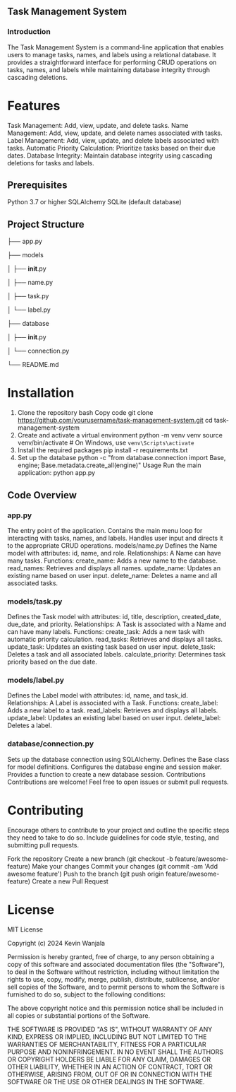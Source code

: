 ## Task Management System

### Introduction

The Task Management System is a command-line application that enables users to manage tasks, names, and labels using a relational database. It provides a straightforward interface for performing CRUD operations on tasks, names, and labels while maintaining database integrity through cascading deletions.

# Features
Task Management: Add, view, update, and delete tasks.
Name Management: Add, view, update, and delete names associated with tasks.
Label Management: Add, view, update, and delete labels associated with tasks.
Automatic Priority Calculation: Prioritize tasks based on their due dates.
Database Integrity: Maintain database integrity using cascading deletions for tasks and labels.

## Prerequisites
Python 3.7 or higher
SQLAlchemy
SQLite (default database)

## Project Structure

├── app.py


├── models


│   ├── __init__.py


│   ├── name.py


│   ├── task.py


│   └── label.py


├── database


│   ├── __init__.py


│   └── connection.py


└── README.md

# Installation

1. Clone the repository
bash
Copy code
git clone https://github.com/yourusername/task-management-system.git
cd task-management-system
2. Create and activate a virtual environment
python -m venv venv
source venv/bin/activate  # On Windows, use `venv\Scripts\activate`
3. Install the required packages
pip install -r requirements.txt
4. Set up the database
python -c "from database.connection import Base, engine; Base.metadata.create_all(engine)"
Usage
Run the main application:
python app.py


## Code Overview

### app.py
The entry point of the application.
Contains the main menu loop for interacting with tasks, names, and labels.
Handles user input and directs it to the appropriate CRUD operations.
models/name.py
Defines the Name model with attributes: id, name, and role.
Relationships: A Name can have many tasks.
Functions:
create_name: Adds a new name to the database.
read_names: Retrieves and displays all names.
update_name: Updates an existing name based on user input.
delete_name: Deletes a name and all associated tasks.


### models/task.py
Defines the Task model with attributes: id, title, description, created_date, due_date, and priority.
Relationships: A Task is associated with a Name and can have many labels.
Functions:
create_task: Adds a new task with automatic priority calculation.
read_tasks: Retrieves and displays all tasks.
update_task: Updates an existing task based on user input.
delete_task: Deletes a task and all associated labels.
calculate_priority: Determines task priority based on the due date.

### models/label.py
Defines the Label model with attributes: id, name, and task_id.
Relationships: A Label is associated with a Task.
Functions:
create_label: Adds a new label to a task.
read_labels: Retrieves and displays all labels.
update_label: Updates an existing label based on user input.
delete_label: Deletes a label.


### database/connection.py
Sets up the database connection using SQLAlchemy.
Defines the Base class for model definitions.
Configures the database engine and session maker.
Provides a function to create a new database session.
Contributions
Contributions are welcome! Feel free to open issues or submit pull requests.

# Contributing

Encourage others to contribute to your project and outline the specific steps they need to take to do so. Include guidelines for code style, testing, and submitting pull requests.

Fork the repository
Create a new branch (git checkout -b feature/awesome-feature)
Make your changes
Commit your changes (git commit -am 'Add awesome feature')
Push to the branch (git push origin feature/awesome-feature)
Create a new Pull Request


# License

MIT License

Copyright (c) 2024 Kevin Wanjala

Permission is hereby granted, free of charge, to any person obtaining a copy
of this software and associated documentation files (the "Software"), to deal
in the Software without restriction, including without limitation the rights
to use, copy, modify, merge, publish, distribute, sublicense, and/or sell
copies of the Software, and to permit persons to whom the Software is
furnished to do so, subject to the following conditions:

The above copyright notice and this permission notice shall be included in all
copies or substantial portions of the Software.

THE SOFTWARE IS PROVIDED "AS IS", WITHOUT WARRANTY OF ANY KIND, EXPRESS OR
IMPLIED, INCLUDING BUT NOT LIMITED TO THE WARRANTIES OF MERCHANTABILITY,
FITNESS FOR A PARTICULAR PURPOSE AND NONINFRINGEMENT. IN NO EVENT SHALL THE
AUTHORS OR COPYRIGHT HOLDERS BE LIABLE FOR ANY CLAIM, DAMAGES OR OTHER
LIABILITY, WHETHER IN AN ACTION OF CONTRACT, TORT OR OTHERWISE, ARISING FROM,
OUT OF OR IN CONNECTION WITH THE SOFTWARE OR THE USE OR OTHER DEALINGS IN THE
SOFTWARE.
